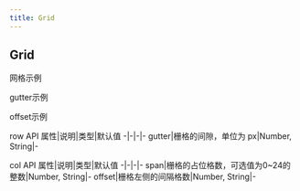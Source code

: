 ```yaml
---
title: Grid
---
```


## Grid

网格示例
<ClientOnly>
<grid-demos-1></grid-demos-1>
</ClientOnly>

gutter示例
<ClientOnly>
<grid-demos-2></grid-demos-2>
</ClientOnly>

offset示例
<ClientOnly>
<grid-demos-3></grid-demos-3>
</ClientOnly>

row API
属性|说明|类型|默认值
-|-|-|-
gutter|栅格的间隙，单位为 px|Number, String|-

col API
属性|说明|类型|默认值
-|-|-|-
span|栅格的占位格数，可选值为0~24的整数|Number, String|-
offset|栅格左侧的间隔格数|Number, String|-